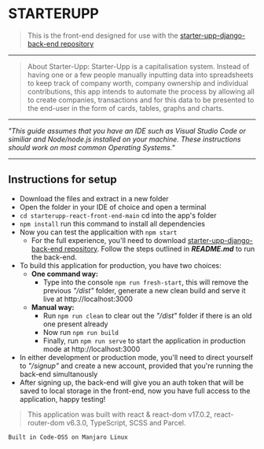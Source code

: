 
# STARTERUPP 

> This is the front-end designed for use with the [starter-upp-django-back-end repository](https://github.com/B08waffles/starter-upp-django-back-end)
----
> About Starter-Upp: Starter-Upp is a capitalisation system. Instead of having one or a few people manually inputting data into spreadsheets to keep track of company worth, company ownership and individual contributions, this app intends to automate the process by allowing all to create companies, transactions and for this data to be presented to the end-user in the form of cards, tables, graphs and charts. 
---
_"This guide assumes that you have an IDE such as Visual Studio Code or similiar and Node/node.js installed on your machine. These instructions should work on most common Operating Systems."_

---
## Instructions for setup
* Download the files and extract in a new folder
* Open the folder in your IDE of choice and open a terminal
* `cd starterupp-react-front-end-main` cd into the app's folder 
* `npm install` run this command to install all dependencies
* Now you can test the applicaition with `npm start`
    - For the full experience, you'll need to download [starter-upp-django-back-end repository](https://github.com/B08waffles/starter-upp-django-back-end). Follow the steps outlined in _**README.md**_ to run the back-end. 
* To build this application for production, you have two choices:
    - __One command way:__
        - Type into the console `npm run fresh-start`, this will remove the previous _"/dist"_ folder, generate a new clean build and serve it live at http://localhost:3000 
    - __Manual way:__
        - Run `npm run clean` to clear out the _"/dist"_ folder if there is an old one present already
        - Now run `npm run build`
        - Finally, run `npm run serve` to start the application in production mode at http://localhost:3000 
* In either development or production mode, you'll need to direct yourself to _"/signup"_ and create a new account, provided that you're running the back-end simultanously
* After signing up, the back-end will give you an auth token that will be saved to local storage in the front-end, now you have full access to the application, happy testing! 

> This application was built with react & react-dom v17.0.2, react-router-dom v6.3.0, TypeScript, SCSS and Parcel.
  

~~~~~~~~~~~~~~~~~~~~~~~~~~~~~~~~~~~~
Built in Code-OSS on Manjaro Linux
~~~~~~~~~~~~~~~~~~~~~~~~~~~~~~~~~~~~